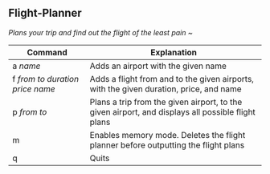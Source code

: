 ## Flight-Planner

*Plans your trip and find out the flight of the least pain ~*

| Command | Explanation |
| --- | --- |
| a *name* | Adds an airport with the given name |
| f *from to duration price name*| Adds a flight from and to the given airports, with the given duration, price, and name |
| p *from to* | Plans a trip from the given airport, to the given airport, and displays all possible flight plans |
| m | Enables memory mode. Deletes the flight planner before outputting the flight plans |
| q | Quits |

